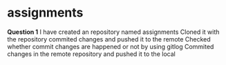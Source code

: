 # assignments
**Question 1**
I have created an repository named assignments
Cloned it with the repository
commited changes and pushed it to the remote
Checked whether commit changes are happened or not by using gitlog
Commited changes in the remote repository and pushed it to the local 
